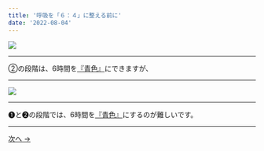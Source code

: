 ```yaml
---
title: '呼吸を「６：４」に整える前に'
date: '2022-08-04'
---
```

![](/images/004_2.jpg)
***
②の段階は、6時間を[『青色』](https://www.youtube.com/watch?v=D00Tyyrgi_E)にできますが、
***
![](/images/004_1.jpg)
***
➊と➋の段階では、6時間を[『青色』](https://www.youtube.com/watch?v=D00Tyyrgi_E)にするのが難しいです。
***
[ 次へ → ](/posts/05)
